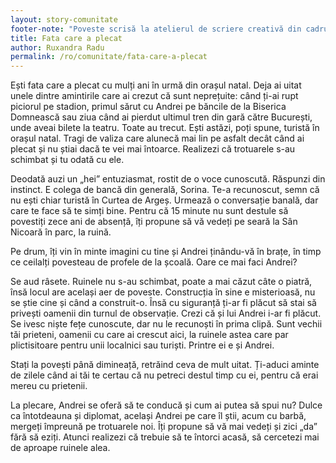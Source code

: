 ```yaml
---
layout: story-comunitate
footer-note: "Poveste scrisă la atelierul de scriere creativă din cadrul Școlii de Vară Voice Your Place: Curtea de Argeș."
title: Fata care a plecat
author: Ruxandra Radu
permalink: /ro/comunitate/fata-care-a-plecat
---
```


Ești fata care a plecat cu mulți ani în urmă din orașul natal. Deja ai uitat unele dintre amintirile care ai crezut că sunt neprețuite: când ți-ai rupt piciorul pe stadion, primul sărut cu Andrei pe băncile de la Biserica Domnească sau ziua când ai pierdut ultimul tren din gară către București, unde aveai bilete la teatru. Toate au trecut. Ești astăzi, poți spune, turistă în orașul natal. Tragi de valiza care alunecă mai lin pe asfalt decât când ai plecat și nu știai dacă te vei mai întoarce. Realizezi că trotuarele s-au schimbat și tu odată cu ele.

Deodată auzi un „hei” entuziasmat, rostit de o voce cunoscută. Răspunzi din instinct. E colega de bancă din generală, Sorina. Te-a recunoscut, semn că nu ești chiar turistă în Curtea de Argeș. Urmează o conversație banală, dar care te face să te simți bine. Pentru că 15 minute nu sunt destule să povestiți zece ani de absență, îți propune să vă vedeți pe seară la Sân Nicoară în parc, la ruină.

Pe drum, îți vin în minte imagini cu tine și Andrei ținându-vă în brațe, în timp ce ceilalți povesteau de profele de la școală. Oare ce mai faci Andrei?

Se aud râsete. Ruinele nu s-au schimbat, poate a mai căzut câte o piatră, însă locul are același aer de poveste. Construcția în sine e misterioasă, nu se știe cine și când a construit-o. Însă cu siguranță ți-ar fi plăcut să stai să privești oamenii din turnul de observație. Crezi că și lui Andrei i-ar fi plăcut. Se ivesc niște fețe cunoscute, dar nu le recunoști în prima clipă. Sunt vechii tăi prieteni, oamenii cu care ai crescut aici, la ruinele astea care par plictisitoare pentru unii localnici sau turiști. Printre ei e și Andrei.

Stați la povești până dimineață, retrăind ceva de mult uitat. Ți-aduci aminte de zilele când ai tăi te certau că nu petreci destul timp cu ei, pentru că erai mereu cu prietenii.

La plecare, Andrei se oferă să te conducă și cum ai putea să spui nu? Dulce ca întotdeauna și diplomat, același Andrei pe care îl știi, acum cu barbă, mergeți împreună pe trotuarele noi. Îți propune să vă mai vedeți și zici „da” fără să eziți. Atunci realizezi că trebuie să te întorci acasă, să cercetezi mai de aproape ruinele alea.
